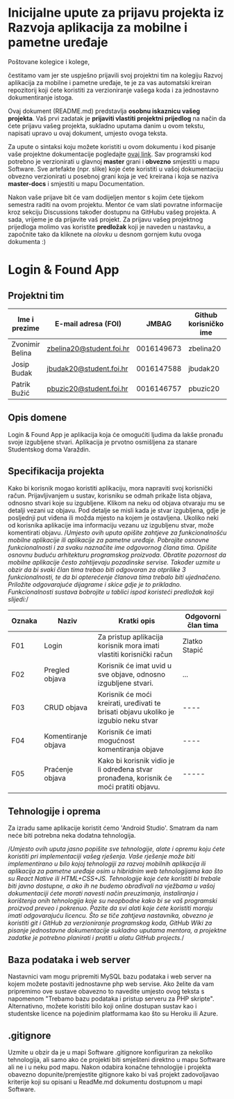 # Inicijalne upute za prijavu projekta iz Razvoja aplikacija za mobilne i pametne uređaje

Poštovane kolegice i kolege, 

čestitamo vam jer ste uspješno prijavili svoj projektni tim na kolegiju Razvoj aplikacija za mobilne i pametne uređaje, te je za vas automatski kreiran repozitorij koji ćete koristiti za verzioniranje vašega koda i za jednostavno dokumentiranje istoga.

Ovaj dokument (README.md) predstavlja **osobnu iskaznicu vašeg projekta**. Vaš prvi zadatak je **prijaviti vlastiti projektni prijedlog** na način da ćete prijavu vašeg projekta, sukladno uputama danim u ovom tekstu, napisati upravo u ovaj dokument, umjesto ovoga teksta.

Za upute o sintaksi koju možete koristiti u ovom dokumentu i kod pisanje vaše projektne dokumentacije pogledajte [ovaj link](https://guides.github.com/features/mastering-markdown/).
Sav programski kod potrebno je verzionirati u glavnoj **master** grani i **obvezno** smjestiti u mapu Software. Sve artefakte (npr. slike) koje ćete koristiti u vašoj dokumentaciju obvezno verzionirati u posebnoj grani koja je već kreirana i koja se naziva **master-docs** i smjestiti u mapu Documentation.

Nakon vaše prijave bit će vam dodijeljen mentor s kojim ćete tijekom semestra raditi na ovom projektu. Mentor će vam slati povratne informacije kroz sekciju Discussions također dostupnu na GitHubu vašeg projekta. A sada, vrijeme je da prijavite vaš projekt. Za prijavu vašeg projektnog prijedloga molimo vas koristite **predložak** koji je naveden u nastavku, a započnite tako da kliknete na *olovku* u desnom gornjem kutu ovoga dokumenta :) 

# Login & Found App

## Projektni tim

Ime i prezime | E-mail adresa (FOI) | JMBAG | Github korisničko ime | Seminarska grupa
------------  | ------------------- | ----- | --------------------- | ----------------
Zvonimir Belina | zbelina20@student.foi.hr | 0016149673 | zbelina20 | G01
Josip Budak | jbudak20@student.foi.hr | 0016147588 | jbudak20 | G01
Patrik Bužić | pbuzic20@student.foi.hr | 0016146757 | pbuzic20 | G01

## Opis domene
Login & Found App je aplikacija koja će omogućiti ljudima da lakše pronađu svoje izgubljene stvari. Aplikacija je prvotno osmišljena za stanare Studentskog doma Varaždin. 

## Specifikacija projekta
Kako bi korisnik mogao koristiti aplikaciju, mora napraviti svoj korisnički račun. Prijavljivanjem u sustav, korisniku se odmah prikaže lista objava, odnosno stvari koje su izgubljene. Klikom na neku od objava otvaraju mu se detalji vezani uz objavu. Pod detalje se misli kada je stvar izgubljena, gdje je posljednji put viđena ili možda mjesto na kojem je ostavljena. Ukoliko neki od korisnika aplikacije ima informaciju vezanu uz izgubljenu stvar, može komentirati objavu. 
/*Umjesto ovih uputa opišite zahtjeve za funkcionalnošću mobilne aplikacije ili aplikacije za pametne uređaje. Pobrojite osnovne funkcionalnosti i za svaku naznačite ime odgovornog člana tima. Opišite osnovnu buduću arhitekturu programskog proizvoda. Obratite pozornost da mobilne aplikacije često zahtijevaju pozadinske servise. Također uzmite u obzir da bi svaki član tima trebao biti odgovoran za otprilike 3 funkcionalnosti, te da bi opterećenje članova tima trebalo biti ujednačeno. Priložite odgovarajuće dijagrame i skice gdje je to prikladno. Funkcionalnosti sustava bobrojite u tablici ispod koristeći predložak koji slijedi:*/

Oznaka | Naziv | Kratki opis | Odgovorni član tima
------ | ----- | ----------- | -------------------
F01 | Login | Za pristup aplikacija korisnik mora imati vlastiti korisnički račun | Zlatko Stapić
F02 | Pregled objava | Korisnik će imat uvid u sve objave, odnosno izgubljene stvari.  | ...
F03 | CRUD objava | Korisnik će moći kreirati, uređivati te brisati objavu ukoliko je izgubio neku stvar | ----
F04 | Komentiranje objava | Korisnik će imati mogućnost komentiranja objave | ----
F05 | Praćenje objava | Kako bi korisnik vidio je li određena stvar pronađena, korisnik će moći pratiti objavu. | -----

## Tehnologije i oprema
Za izradu same aplikacije koristit ćemo 'Android Studio'. Smatram da nam neće biti potrebna neka dodatna tehnologija.

/*Umjesto ovih uputa jasno popišite sve tehnologije, alate i opremu koju ćete koristiti pri implementaciji vašeg rješenja. Vaše rješenje može biti implementirano u bilo kojoj tehnologiji za razvoj mobilnih aplikacija ili aplikacija za pametne uređaje osim u hibridnim web tehnologijama kao što su React Native ili HTML+CSS+JS. Tehnologije koje ćete koristiti bi trebale biti javno dostupne, a ako ih ne budemo obrađivali na vježbama u vašoj dokumentaciji ćete morati navesti način preuzimanja, instaliranja i korištenja onih tehnologija koje su neopbodne kako bi se vaš programski proizvod preveo i pokrenuo. Pazite da svi alati koje ćete koristiti moraju imati odgovarajuću licencu. Što se tiče zahtjeva nastavnika, obvezno je koristiti git i GitHub za verzioniranje programskog koda, GitHub Wiki za pisanje jednostavne dokumentacije sukladno uputama mentora, a projektne zadatke je potrebno planirati i pratiti u alatu GitHub projects.*/

## Baza podataka i web server
Nastavnici vam mogu pripremiti MySQL bazu podataka i web server na kojem možete postaviti jednostavne php web servise. Ako želite da vam pripremimo ove sustave obavezno to navedite umjesto ovog teksta s napomenom "Trebamo bazu podataka i pristup serveru za PHP skripte". Alternativno, možete koristiti bilo koji online dostupan sustav kao i studentske licence na pojedinim platformama kao što su Heroku ili Azure.

## .gitignore
Uzmite u obzir da je u mapi Software .gitignore konfiguriran za nekoliko tehnologija, ali samo ako će projekti biti smješteni direktno u mapu Software ali ne i u neku pod mapu. Nakon odabira konačne tehnologije i projekta obavezno dopunite/premjestite gitignore kako bi vaš projekt zadovoljavao kriterije koji su opisani u ReadMe.md dokumentu dostupnom u mapi Software.
